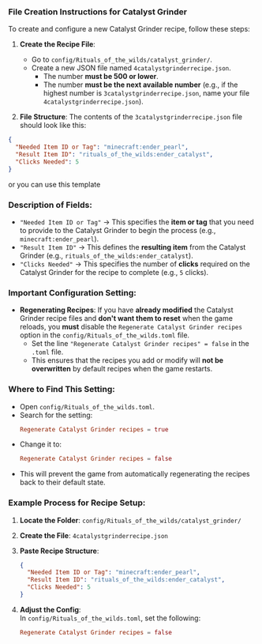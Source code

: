 ### File Creation Instructions for Catalyst Grinder

To create and configure a new Catalyst Grinder recipe, follow these steps:

1. **Create the Recipe File**:
   - Go to `config/Rituals_of_the_wilds/catalyst_grinder/`.
   - Create a new JSON file named `4catalystgrinderrecipe.json`.
        - The number **must be 500 or lower**.  
        - The number **must be the next available number** (e.g., if the highest number is `3catalystgrinderrecipe.json`, name your file `4catalystgrinderrecipe.json`).  
   
2. **File Structure**:
   The contents of the `3catalystgrinderrecipe.json` file should look like this:

```json
{
  "Needed Item ID or Tag": "minecraft:ender_pearl",
  "Result Item ID": "rituals_of_the_wilds:ender_catalyst",
  "Clicks Needed": 5
}
```
or you can use this template

### Description of Fields:
- `"Needed Item ID or Tag"` → This specifies the **item or tag** that you need to provide to the Catalyst Grinder to begin the process (e.g., `minecraft:ender_pearl`).
- `"Result Item ID"` → This defines the **resulting item** from the Catalyst Grinder (e.g., `rituals_of_the_wilds:ender_catalyst`).
- `"Clicks Needed"` → This specifies the number of **clicks** required on the Catalyst Grinder for the recipe to complete (e.g., `5` clicks).

### Important Configuration Setting:
- **Regenerating Recipes**: If you have **already modified** the Catalyst Grinder recipe files and **don't want them to reset** when the game reloads, you **must** disable the `Regenerate Catalyst Grinder recipes` option in the `config/Rituals_of_the_wilds.toml` file.
  - Set the line `"Regenerate Catalyst Grinder recipes" = false` in the `.toml` file.
  - This ensures that the recipes you add or modify will **not be overwritten** by default recipes when the game restarts.

### Where to Find This Setting:
- Open `config/Rituals_of_the_wilds.toml`.
- Search for the setting: 
  ```toml
  Regenerate Catalyst Grinder recipes = true
  ```
- Change it to:
  ```toml
  Regenerate Catalyst Grinder recipes = false
  ```
- This will prevent the game from automatically regenerating the recipes back to their default state.

### Example Process for Recipe Setup:

1. **Locate the Folder**: `config/Rituals_of_the_wilds/catalyst_grinder/`
2. **Create the File**: `4catalystgrinderrecipe.json`
3. **Paste Recipe Structure**:
   ```json
   {
     "Needed Item ID or Tag": "minecraft:ender_pearl",
     "Result Item ID": "rituals_of_the_wilds:ender_catalyst",
     "Clicks Needed": 5
   }
   ```

4. **Adjust the Config**:  
   In `config/Rituals_of_the_wilds.toml`, set the following:
   ```toml
   Regenerate Catalyst Grinder recipes = false
   ```
